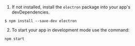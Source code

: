 1. If not installed, install the `electron` package into your app's devDependencies.
```
$ npm install --save-dev electron
```
2. To start your app in development mode use the command:
```
npm start
```